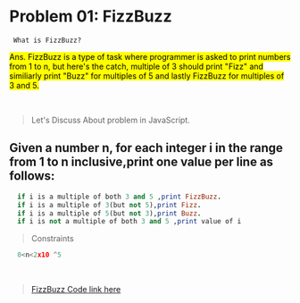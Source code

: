# <h1> Problem 01: FizzBuzz</h1>

 <code> What is FizzBuzz?
 </code>

  
 <mark> Ans. FizzBuzz is a type of task where programmer is asked to print numbers from 1 to n, but here's the catch, multiple of 3 should print "Fizz" and similiarly print "Buzz" for multiples of 5 and  lastly FizzBuzz for multiples of 3 and 5. </mark>
 
 <br>
 

>Let's Discuss About problem in JavaScript.

## Given a number n, for each integer i in the range from 1 to n inclusive,print one value per line as follows: 

```Ruby
  if i is a multiple of both 3 and 5 ,print FizzBuzz.
  if i is a multiple of 3(but not 5),print Fizz.
  if i is a multiple of 5(but not 3),print Buzz.
  if i is not a multiple of both 3 and 5 ,print value of i
```

>Constraints

```js
  0<n<2x10 ^5
```
<br>



> <a href="https//www.github.com/kuwarp/javaScript-Basic/fizzbuzz.js">FizzBuzz Code link here</a>
